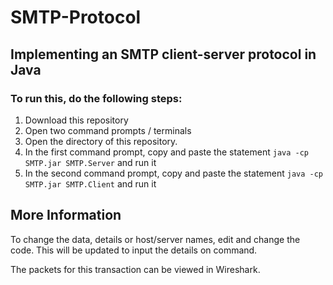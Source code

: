 # SMTP-Protocol
## Implementing an SMTP client-server protocol in Java
### To run this, do the following steps:

  1. Download this repository
  2. Open two command prompts / terminals
  3. Open the directory of this repository. 
  4. In the first command prompt, copy and paste the statement `java -cp SMTP.jar SMTP.Server` and run it
  5. In the second command prompt, copy and paste the statement `java -cp SMTP.jar SMTP.Client` and run it
 
 

## More Information
   To change the data, details or host/server names, edit and change the code. This will be updated to input the details on command.
   
   The packets for this transaction can be viewed in Wireshark.
